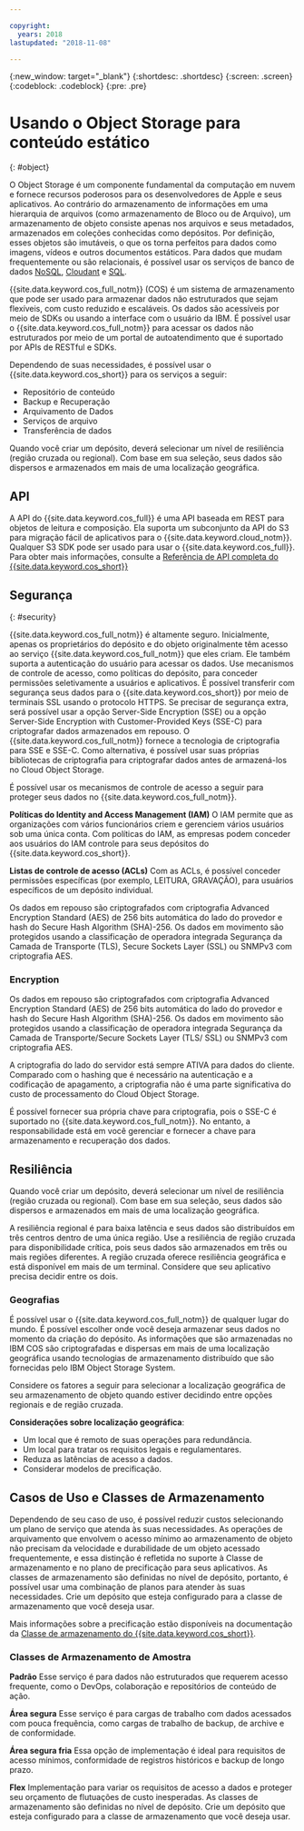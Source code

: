```yaml
---

copyright:
  years: 2018
lastupdated: "2018-11-08"

---
```

{:new_window: target="_blank"}
{:shortdesc: .shortdesc}
{:screen: .screen}
{:codeblock: .codeblock}
{:pre: .pre}

# Usando o Object Storage para conteúdo estático
{: #object}

O Object Storage é um componente fundamental da computação em nuvem e fornece recursos poderosos para os desenvolvedores de Apple e seus aplicativos. Ao contrário do armazenamento de informações em uma hierarquia de arquivos (como armazenamento de Bloco ou de Arquivo), um armazenamento de objeto consiste apenas nos arquivos e seus metadados, armazenados em coleções conhecidas como depósitos. Por definição, esses objetos são imutáveis, o que os torna perfeitos para dados como imagens, vídeos e outros documentos estáticos. Para dados que mudam frequentemente ou são relacionais, é possível usar os serviços de banco de dados [NoSQL](/docs/swift/data/nosql.html), [Cloudant](/docs/swift/data/cloudant.html) e [SQL](/docs/swift/data/sql.html).

{{site.data.keyword.cos_full_notm}} (COS) é um sistema de armazenamento que pode ser usado para armazenar dados não estruturados que sejam flexíveis, com custo reduzido e escaláveis. Os dados são acessíveis por meio de SDKs ou usando a interface com o usuário da IBM. É possível usar o {{site.data.keyword.cos_full_notm}} para acessar os dados não estruturados por meio de um portal de autoatendimento que é suportado por APIs de RESTful e SDKs. 

Dependendo de suas necessidades, é possível usar o {{site.data.keyword.cos_short}} para os serviços a seguir:

* Repositório de conteúdo
* Backup e Recuperação
* Arquivamento de Dados
* Serviços de arquivo
* Transferência de dados

Quando você criar um depósito, deverá selecionar um nível de resiliência (região cruzada ou regional). Com base em sua seleção, seus dados são dispersos e armazenados em mais de uma localização geográfica.

## API

A API do {{site.data.keyword.cos_full}} é uma API baseada em REST para objetos de leitura e composição. Ela suporta um subconjunto da API do S3 para migração fácil de aplicativos para o {{site.data.keyword.cloud_notm}}. Qualquer S3 SDK pode ser usado para usar o {{site.data.keyword.cos_full}}. Para obter mais informações, consulte a [Referência de API completa do {{site.data.keyword.cos_short}}](docs/services/cloud-object-storage/api-reference/about-compatibility-api.html#about-the-ibm-cloud-object-storage-api)

## Segurança
{: #security}

{{site.data.keyword.cos_full_notm}}  é altamente seguro. Inicialmente, apenas os proprietários do depósito e do objeto originalmente têm acesso ao serviço {{site.data.keyword.cos_full_notm}} que eles criam. Ele também suporta a autenticação do usuário para acessar os dados. Use mecanismos de controle de acesso, como políticas do depósito, para conceder permissões seletivamente a usuários e aplicativos. É possível transferir com segurança seus dados para o {{site.data.keyword.cos_short}} por meio de terminais SSL usando o protocolo HTTPS. Se precisar de segurança extra, será possível usar a opção Server-Side Encryption (SSE) ou a opção Server-Side Encryption with Customer-Provided Keys (SSE-C) para criptografar dados armazenados em repouso. O {{site.data.keyword.cos_full_notm}} fornece a tecnologia de criptografia para SSE e SSE-C. Como alternativa, é possível usar suas próprias bibliotecas de criptografia para criptografar dados antes de armazená-los no Cloud Object Storage.

É possível usar os mecanismos de controle de acesso a seguir para proteger seus dados no {{site.data.keyword.cos_full_notm}}.

**Políticas do Identity and Access Management (IAM)**
O IAM permite que as organizações com vários funcionários criem e gerenciem vários usuários sob uma única conta. Com políticas do IAM, as empresas podem conceder aos usuários do IAM controle para seus depósitos do {{site.data.keyword.cos_short}}.

**Listas de controle de acesso (ACLs)**
Com as ACLs, é possível conceder permissões específicas (por exemplo, LEITURA, GRAVAÇÃO), para usuários específicos de um depósito individual.

Os dados em repouso são criptografados com criptografia Advanced Encryption Standard (AES) de 256 bits automática do lado do provedor e hash do Secure Hash Algorithm (SHA)-256. Os dados em movimento são protegidos usando a classificação de operadora integrada Segurança da Camada de Transporte (TLS), Secure Sockets Layer (SSL) ou SNMPv3 com criptografia AES.

### Encryption

Os dados em repouso são criptografados com criptografia Advanced Encryption Standard (AES) de 256 bits automática do lado do provedor e hash do Secure Hash Algorithm (SHA)-256. Os dados em movimento são protegidos usando a classificação de operadora integrada Segurança da Camada de Transporte/Secure Sockets Layer (TLS/ SSL) ou SNMPv3 com criptografia AES.

A criptografia do lado do servidor está sempre ATIVA para dados do cliente. Comparado com o hashing que é necessário na autenticação e a codificação de apagamento, a criptografia não é uma parte significativa do custo de processamento do Cloud Object Storage.

É possível fornecer sua própria chave para criptografia, pois o SSE-C é suportado no {{site.data.keyword.cos_full_notm}}. No entanto, a responsabilidade está em você gerenciar e fornecer a chave para armazenamento e recuperação dos dados.

## Resiliência

Quando você criar um depósito, deverá selecionar um nível de resiliência (região cruzada ou regional). Com base em sua seleção, seus dados são dispersos e armazenados em mais de uma localização geográfica.

A resiliência regional é para baixa latência e seus dados são distribuídos em três centros dentro de uma única região. Use a resiliência de região cruzada para disponibilidade crítica, pois seus dados são armazenados em três ou mais regiões diferentes. A região cruzada oferece resiliência geográfica e está disponível em mais de um terminal. Considere que seu aplicativo precisa decidir entre os dois.

### Geografias

É possível usar o {{site.data.keyword.cos_full_notm}} de qualquer lugar do mundo. É possível escolher onde você deseja armazenar seus dados no momento da criação do depósito. As informações que são armazenadas no IBM COS são criptografadas e dispersas em mais de uma localização geográfica usando tecnologias de armazenamento distribuído que são fornecidas pelo IBM Object Storage System. 

Considere os fatores a seguir para selecionar a localização geográfica de seu armazenamento de objeto quando estiver decidindo entre opções regionais e de região cruzada.

**Considerações sobre localização geográfica**:
* Um local que é remoto de suas operações para redundância.
* Um local para tratar os requisitos legais e regulamentares.
* Reduza as latências de acesso a dados.
* Considerar modelos de precificação.

## Casos de Uso e Classes de Armazenamento

Dependendo de seu caso de uso, é possível reduzir custos selecionando um plano de serviço que atenda às suas necessidades. As operações de arquivamento que envolvem o acesso mínimo ao armazenamento de objeto não precisam da velocidade e durabilidade de um objeto acessado frequentemente, e essa distinção é refletida no suporte à Classe de armazenamento e no plano de precificação para seus aplicativos. As classes de armazenamento são definidas no nível de depósito, portanto, é possível usar uma combinação de planos para atender às suas necessidades. Crie um depósito que esteja configurado para a classe de armazenamento que você deseja usar.

Mais informações sobre a precificação estão disponíveis na documentação da [Classe de armazenamento do {{site.data.keyword.cos_short}}](/docs/services/cloud-object-storage/help/billing.html#ibm-cos-pricing).

### Classes de Armazenamento de Amostra

**Padrão**
Esse serviço é para dados não estruturados que requerem acesso frequente, como o DevOps, colaboração e repositórios de conteúdo de ação.

**Área segura**
Esse serviço é para cargas de trabalho com dados acessados com pouca frequência, como cargas de trabalho de backup, de archive e de conformidade.

**Área segura fria**
Essa opção de implementação é ideal para requisitos de acesso mínimos, conformidade de registros históricos e backup de longo prazo.

**Flex** Implementação para variar os requisitos de acesso a dados e proteger seu orçamento de flutuações de custo inesperadas.
As classes de armazenamento são definidas no nível de depósito. Crie um depósito que esteja configurado para a classe de armazenamento que você deseja usar.
